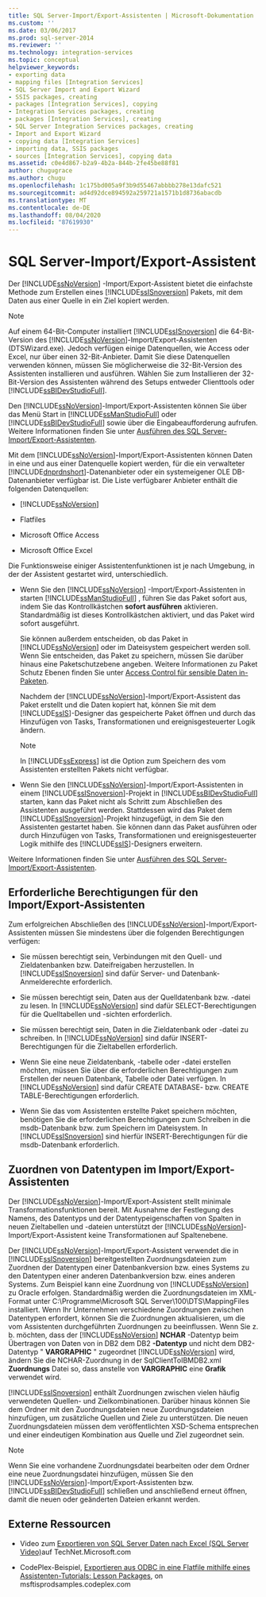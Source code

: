 ```yaml
---
title: SQL Server-Import/Export-Assistenten | Microsoft-Dokumentation
ms.custom: ''
ms.date: 03/06/2017
ms.prod: sql-server-2014
ms.reviewer: ''
ms.technology: integration-services
ms.topic: conceptual
helpviewer_keywords:
- exporting data
- mapping files [Integration Services]
- SQL Server Import and Export Wizard
- SSIS packages, creating
- packages [Integration Services], copying
- Integration Services packages, creating
- packages [Integration Services], creating
- SQL Server Integration Services packages, creating
- Import and Export Wizard
- copying data [Integration Services]
- importing data, SSIS packages
- sources [Integration Services], copying data
ms.assetid: c0e4d867-b2a9-4b2a-844b-2fe45be88f81
author: chugugrace
ms.author: chugu
ms.openlocfilehash: 1c175bd005a9f3b9d55467abbbb278e13dafc521
ms.sourcegitcommit: ad4d92dce894592a259721a1571b1d8736abacdb
ms.translationtype: MT
ms.contentlocale: de-DE
ms.lasthandoff: 08/04/2020
ms.locfileid: "87619930"
---
```

# <a name="sql-server-import-and-export-wizard"></a>SQL Server-Import/Export-Assistent
  Der [!INCLUDE[ssNoVersion](../../includes/ssnoversion-md.md)] -Import/Export-Assistent bietet die einfachste Methode zum Erstellen eines [!INCLUDE[ssISnoversion](../../includes/ssisnoversion-md.md)] Pakets, mit dem Daten aus einer Quelle in ein Ziel kopiert werden.  
  
> [!NOTE]  
>  Auf einem 64-Bit-Computer installiert [!INCLUDE[ssISnoversion](../../includes/ssisnoversion-md.md)] die 64-Bit-Version des [!INCLUDE[ssNoVersion](../../includes/ssnoversion-md.md)]-Import/Export-Assistenten (DTSWizard.exe). Jedoch verfügen einige Datenquellen, wie Access oder Excel, nur über einen 32-Bit-Anbieter. Damit Sie diese Datenquellen verwenden können, müssen Sie möglicherweise die 32-Bit-Version des Assistenten installieren und ausführen. Wählen Sie zum Installieren der 32-Bit-Version des Assistenten während des Setups entweder Clienttools oder [!INCLUDE[ssBIDevStudioFull](../../includes/ssbidevstudiofull-md.md)].  
  
 Den [!INCLUDE[ssNoVersion](../../includes/ssnoversion-md.md)]-Import/Export-Assistenten können Sie über das Menü Start in [!INCLUDE[ssManStudioFull](../../includes/ssmanstudiofull-md.md)] oder [!INCLUDE[ssBIDevStudioFull](../../includes/ssbidevstudiofull-md.md)] sowie über die Eingabeaufforderung aufrufen. Weitere Informationen finden Sie unter [Ausführen des SQL Server-Import/Export-Assistenten](start-the-sql-server-import-and-export-wizard.md).  
  
 Mit dem [!INCLUDE[ssNoVersion](../../includes/ssnoversion-md.md)]-Import/Export-Assistenten können Daten in eine und aus einer Datenquelle kopiert werden, für die ein verwalteter [!INCLUDE[dnprdnshort](../../includes/dnprdnshort-md.md)]-Datenanbieter oder ein systemeigener OLE DB-Datenanbieter verfügbar ist. Die Liste verfügbarer Anbieter enthält die folgenden Datenquellen:  
  
-   [!INCLUDE[ssNoVersion](../../includes/ssnoversion-md.md)]  
  
-   Flatfiles  
  
-   Microsoft Office Access  
  
-   Microsoft Office Excel  
  
 Die Funktionsweise einiger Assistentenfunktionen ist je nach Umgebung, in der der Assistent gestartet wird, unterschiedlich.  
  
-   Wenn Sie den [!INCLUDE[ssNoVersion](../../includes/ssnoversion-md.md)] -Import/Export-Assistenten in starten [!INCLUDE[ssManStudioFull](../../includes/ssmanstudiofull-md.md)] , führen Sie das Paket sofort aus, indem Sie das Kontrollkästchen **sofort ausführen** aktivieren. Standardmäßig ist dieses Kontrollkästchen aktiviert, und das Paket wird sofort ausgeführt.  
  
     Sie können außerdem entscheiden, ob das Paket in [!INCLUDE[ssNoVersion](../../includes/ssnoversion-md.md)] oder im Dateisystem gespeichert werden soll. Wenn Sie entscheiden, das Paket zu speichern, müssen Sie darüber hinaus eine Paketschutzebene angeben. Weitere Informationen zu Paket Schutz Ebenen finden Sie unter [Access Control für sensible Daten in-Paketen](../security/access-control-for-sensitive-data-in-packages.md).  
  
     Nachdem der [!INCLUDE[ssNoVersion](../../includes/ssnoversion-md.md)]-Import/Export-Assistent das Paket erstellt und die Daten kopiert hat, können Sie mit dem [!INCLUDE[ssIS](../../includes/ssis-md.md)]-Designer das gespeicherte Paket öffnen und durch das Hinzufügen von Tasks, Transformationen und ereignisgesteuerter Logik ändern.  
  
    > [!NOTE]  
    >  In [!INCLUDE[ssExpress](../../includes/ssexpress-md.md)] ist die Option zum Speichern des vom Assistenten erstellten Pakets nicht verfügbar.  
  
-   Wenn Sie den [!INCLUDE[ssNoVersion](../../includes/ssnoversion-md.md)]-Import/Export-Assistenten in einem [!INCLUDE[ssISnoversion](../../includes/ssisnoversion-md.md)]-Projekt in [!INCLUDE[ssBIDevStudioFull](../../includes/ssbidevstudiofull-md.md)] starten, kann das Paket nicht als Schritt zum Abschließen des Assistenten ausgeführt werden. Stattdessen wird das Paket dem [!INCLUDE[ssISnoversion](../../includes/ssisnoversion-md.md)]-Projekt hinzugefügt, in dem Sie den Assistenten gestartet haben. Sie können dann das Paket ausführen oder durch Hinzufügen von Tasks, Transformationen und ereignisgesteuerter Logik mithilfe des [!INCLUDE[ssIS](../../includes/ssis-md.md)]-Designers erweitern.  
  
 Weitere Informationen finden Sie unter [Ausführen des SQL Server-Import/Export-Assistenten](start-the-sql-server-import-and-export-wizard.md).  
  
## <a name="permissions-required-by-the-import-and-export-wizard"></a>Erforderliche Berechtigungen für den Import/Export-Assistenten  
 Zum erfolgreichen Abschließen des [!INCLUDE[ssNoVersion](../../includes/ssnoversion-md.md)]-Import/Export-Assistenten müssen Sie mindestens über die folgenden Berechtigungen verfügen:  
  
-   Sie müssen berechtigt sein, Verbindungen mit den Quell- und Zieldatenbanken bzw. Dateifreigaben herzustellen. In [!INCLUDE[ssISnoversion](../../includes/ssisnoversion-md.md)] sind dafür Server- und Datenbank-Anmelderechte erforderlich.  
  
-   Sie müssen berechtigt sein, Daten aus der Quelldatenbank bzw. -datei zu lesen. In [!INCLUDE[ssNoVersion](../../includes/ssnoversion-md.md)] sind dafür SELECT-Berechtigungen für die Quelltabellen und -sichten erforderlich.  
  
-   Sie müssen berechtigt sein, Daten in die Zieldatenbank oder -datei zu schreiben. In [!INCLUDE[ssNoVersion](../../includes/ssnoversion-md.md)] sind dafür INSERT-Berechtigungen für die Zieltabellen erforderlich.  
  
-   Wenn Sie eine neue Zieldatenbank, -tabelle oder -datei erstellen möchten, müssen Sie über die erforderlichen Berechtigungen zum Erstellen der neuen Datenbank, Tabelle oder Datei verfügen. In [!INCLUDE[ssNoVersion](../../includes/ssnoversion-md.md)] sind dafür CREATE DATABASE- bzw. CREATE TABLE-Berechtigungen erforderlich.  
  
-   Wenn Sie das vom Assistenten erstellte Paket speichern möchten, benötigen Sie die erforderlichen Berechtigungen zum Schreiben in die msdb-Datenbank bzw. zum Speichern im Dateisystem. In [!INCLUDE[ssISnoversion](../../includes/ssisnoversion-md.md)] sind hierfür INSERT-Berechtigungen für die msdb-Datenbank erforderlich.  
  
## <a name="mapping-data-types-in-the-import-and-export-wizard"></a>Zuordnen von Datentypen im Import/Export-Assistenten  
 Der [!INCLUDE[ssNoVersion](../../includes/ssnoversion-md.md)]-Import/Export-Assistent stellt minimale Transformationsfunktionen bereit. Mit Ausnahme der Festlegung des Namens, des Datentyps und der Datentypeigenschaften von Spalten in neuen Zieltabellen und -dateien unterstützt der [!INCLUDE[ssNoVersion](../../includes/ssnoversion-md.md)]-Import/Export-Assistent keine Transformationen auf Spaltenebene.  
  
 Der [!INCLUDE[ssNoVersion](../../includes/ssnoversion-md.md)]-Import/Export-Assistent verwendet die in [!INCLUDE[ssISnoversion](../../includes/ssisnoversion-md.md)] bereitgestellten Zuordnungsdateien zum Zuordnen der Datentypen einer Datenbankversion bzw. eines Systems zu den Datentypen einer anderen Datenbankversion bzw. eines anderen Systems. Zum Beispiel kann eine Zuordnung von [!INCLUDE[ssNoVersion](../../includes/ssnoversion-md.md)] zu Oracle erfolgen. Standardmäßig werden die Zuordnungsdateien im XML-Format unter C:\Programme\Microsoft SQL Server\100\DTS\MappingFiles installiert. Wenn Ihr Unternehmen verschiedene Zuordnungen zwischen Datentypen erfordert, können Sie die Zuordnungen aktualisieren, um die vom Assistenten durchgeführten Zuordnungen zu beeinflussen. Wenn Sie z. b. möchten, dass der [!INCLUDE[ssNoVersion](../../includes/ssnoversion-md.md)] **NCHAR** -Datentyp beim Übertragen von Daten von in DB2 dem DB2 **-Datentyp** und nicht dem DB2-Datentyp " **VARGRAPHIC** " zugeordnet [!INCLUDE[ssNoVersion](../../includes/ssnoversion-md.md)] wird, ändern Sie die NCHAR-Zuordnung in der SqlClientToIBMDB2.xml **Zuordnungs** Datei so, dass anstelle von **VARGRAPHIC** eine **Grafik** verwendet wird.  
  
 [!INCLUDE[ssISnoversion](../../includes/ssisnoversion-md.md)] enthält Zuordnungen zwischen vielen häufig verwendeten Quellen- und Zielkombinationen. Darüber hinaus können Sie dem Ordner mit den Zuordnungsdateien neue Zuordnungsdateien hinzufügen, um zusätzliche Quellen und Ziele zu unterstützen. Die neuen Zuordnungsdateien müssen dem veröffentlichten XSD-Schema entsprechen und einer eindeutigen Kombination aus Quelle und Ziel zugeordnet sein.  
  
> [!NOTE]  
>  Wenn Sie eine vorhandene Zuordnungsdatei bearbeiten oder dem Ordner eine neue Zuordnungsdatei hinzufügen, müssen Sie den [!INCLUDE[ssNoVersion](../../includes/ssnoversion-md.md)]-Import/Export-Assistenten bzw. [!INCLUDE[ssBIDevStudioFull](../../includes/ssbidevstudiofull-md.md)] schließen und anschließend erneut öffnen, damit die neuen oder geänderten Dateien erkannt werden.  
  
## <a name="external-resources"></a>Externe Ressourcen  
  
-   Video zum [Exportieren von SQL Server Daten nach Excel (SQL Server Video)](https://go.microsoft.com/fwlink/?LinkID=200975)auf TechNet.Microsoft.com  
  
-   CodePlex-Beispiel, [Exportieren aus ODBC in eine Flatfile mithilfe eines Assistenten-Tutorials: Lesson Packages](https://go.microsoft.com/fwlink/?LinkId=217657), on msftisprodsamples.codeplex.com  
  
  
